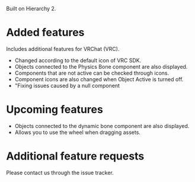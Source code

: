 Built on Hierarchy 2.

# Added features
Includes additional features for VRChat (VRC).

- Changed according to the default icon of VRC SDK.
- Objects connected to the Physics Bone component are also displayed.
- Components that are not active can be checked through icons.
- Component icons are also changed when Object Active is turned off.
- "Fixing issues caused by a null component

# Upcoming features
- Objects connected to the dynamic bone component are also displayed.
- Allows you to use the wheel when dragging assets.

# Additional feature requests
Please contact us through the issue tracker.
